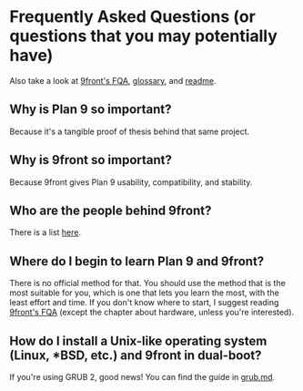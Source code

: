 # Frequently Asked Questions (or questions that you may potentially have)

Also take a look at [9front's FQA](https://fqa.9front.org/), [glossary](glossary.md), and [readme](README.md).

## Why is Plan 9 so important?

Because it's a tangible proof of thesis behind that same project.

## Why is 9front so important?

Because 9front gives Plan 9 usability, compatibility, and stability.

## Who are the people behind 9front?

There is a list [here](https://9front.org/who/).

## Where do I begin to learn Plan 9 and 9front?

There is no official method for that. You should use the method that is the most suitable for you, which is one that lets you learn the most, with the least effort and time. If you don't know where to start, I suggest reading [9front's FQA](https://fqa.9front.org/) (except the chapter about hardware, unless you're interested).

## How do I install a Unix-like operating system (Linux, *BSD, etc.) and 9front in dual-boot?

If you're using GRUB 2, good news! You can find the guide in [grub.md](grub.md).

